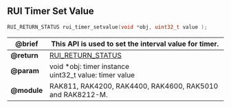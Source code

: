 ## RUI Timer Set Value

```c
RUI_RETURN_STATUS rui_timer_setvalue(void *obj, uint32_t value );
```

| **@brief**  | This API is used to set the interval value for timer.     |
| ----------- | --------------------------------------------------------- |
| **@return** | [RUI_RETURN_STATUS](../#rui-return-status)                |
| **@param**  | void \*obj: timer instance<br>uint32_t value: timer value |
| **@module** | RAK811, RAK4200, RAK4400, RAK4600, RAK5010 and RAK8212-M. |
